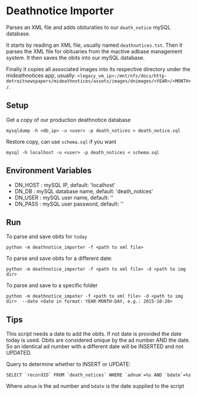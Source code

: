 Deathnotice Importer
====================

Parses an XML file and adds obituraties to our `death_notice` mySQL database.

It starts by reading an XML file, usually named `deathnotices.txt`.
Then it parses the XML file for obituaries from the mactive adbase management
system.  It then saves the obits into our mySQL database.

Finally it copies all associated images into its respective directory under
the mideathnotices app, usually:
    `<legacy_vm_ip>:/mnt/nfs/docs/http-detroitnewspapers/mideathnotices/assets/images/dnimages/<YEAR>/<MONTH>/`.


Setup
-----

Get a copy of our production deathnotice database

```
mysqldump -h <db_ip> -u <user> -p death_notices > death_notice.sql
```

Restore copy, can use `schema.sql` if you want

```
mysql -h localhost -u <user> -p death_notices < schema.sql
```

Environment Variables
---------------------

* DN\_HOST : mySQL IP, default: 'localhost'
* DN\_DB : mySQL database name, default: 'death\_notices'
* DN\_USER : mySQL user name, default: ''
* DN\_PASS : mySQL user password, default: ''

Run
---

To parse and save obits for `today`

```
python -m deathnotice_importer -f <path to xml file>
```

To parse and save obits for a different date:

```
python -m deathnotice_importer -f <path to xml file> -d <path to img dir>
```

To parse and save to a specific folder

```
python -m deathnotice_impoter -f <path to xml file> -d <path to img dir>  --date <date in format: YEAR-MONTH-DAY, e.g.: 2015-10-20> 
```

Tips
----

This script needs a date to add the obits.  If not date is provided the date today
is used.  Obits are considered unique by the ad number AND the date.  So an identical
ad number with a different date will be INSERTED and not UPDATED.

Query to determine whether to INSERT or UPDATE:

```
SELECT `recordID` FROM `death_notices` WHERE `adnum`=%s AND `bdate`=%s
```

Where `adnum` is the ad number and `bdate` is the date supplied to the script
